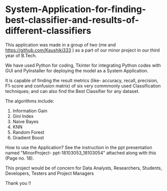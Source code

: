 # System-Application-for-finding-best-classifier-and-results-of-different-classifiers

This application was made in a group of two (me and https://github.com/Kaushiki333 ) as a part of our minor project in our third year of B.Tech. 

We have used Python for coding, Tkinter for integrating Python codes with GUI and PyInstaller for deploying the model as a System Application.

It is capable of finding the result metrics (like- accuracy, recall, precision, F1-score and confusion matrix) of six very commmonly used Classification techniques; and can also find the Best Classifier for any dataset.

The algorithms include:
1) Information Gain
2) Gini Index
3) Naive Bayes
4) KNN
5) Random Forest
6) Gradient Boost

How to use the Application? See the instruction in the ppt presentation named "MinorProject- ppt-18103053_18103054" attached along with this (Page no. 18).

This project would be of concern for Data Analysts, Researchers, Students, Developers, Testers and Project Managers

Thank you !!
